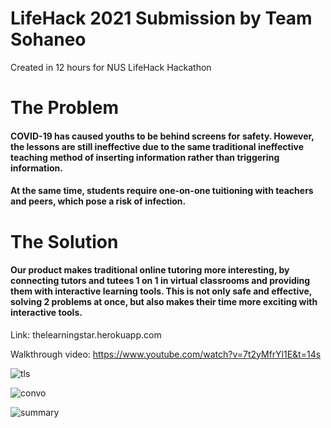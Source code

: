 # LifeHack 2021 Submission by Team Sohaneo

Created in 12 hours for NUS LifeHack Hackathon

# The Problem
#### COVID-19 has caused youths to be behind screens for safety. However, the lessons are still ineffective due to the same traditional ineffective teaching method of inserting information rather than triggering information.

#### At the same time, students require one-on-one tuitioning with teachers and peers, which pose a risk of infection.

# The Solution

#### Our product makes traditional online tutoring more interesting, by connecting tutors and tutees 1 on 1 in virtual classrooms and providing them with interactive learning tools. This is not only safe and effective, solving 2 problems at once, but also makes their time more exciting with interactive tools. 

Link: thelearningstar.herokuapp.com

Walkthrough video: https://www.youtube.com/watch?v=7t2yMfrYl1E&t=14s

![tls](https://user-images.githubusercontent.com/79783660/126859894-d36bfbc6-bd77-453f-9144-b067d59b0102.PNG)

![convo](https://user-images.githubusercontent.com/79783660/126859900-d261692c-754e-4bae-ad2d-17e6c891322a.PNG)

![summary](https://user-images.githubusercontent.com/79783660/126859915-b5b904c2-4cb2-497b-8bae-bcd61c323f74.PNG)
